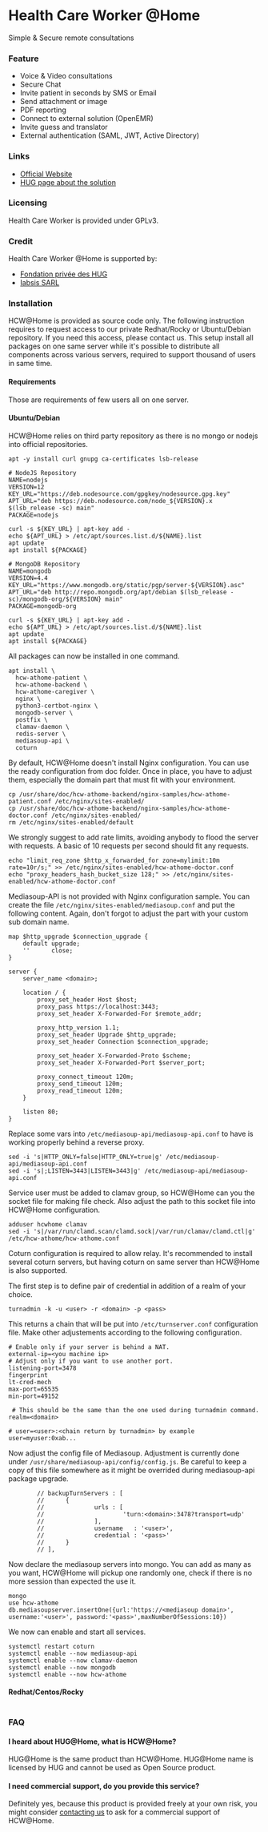 # Health Care Worker @Home

Simple & Secure remote consultations

### Feature

* Voice & Video consultations
* Secure Chat
* Invite patient in seconds by SMS or Email
* Send attachment or image
* PDF reporting
* Connect to external solution (OpenEMR)
* Invite guess and translator
* External authentication (SAML, JWT, Active Directory)

### Links

* [Official Website](https://hcw-at-home.com/)
* [HUG page about the solution](https://www.hug.ch/medecine-premier-recours/hughome)

### Licensing

Health Care Worker is provided under GPLv3.

### Credit

Health Care Worker @Home is supported by:

* [Fondation privée des HUG](https://www.fondationhug.org/)
* [Iabsis SARL](https://www.iabsis.com)

### Installation

HCW@Home is provided as source code only. The following instruction requires to request access to our private Redhat/Rocky or Ubuntu/Debian repository. If you need this access, please contact us. This setup install all packages on one same server while it's possible to distribute all components across various servers, required to support thousand of users in same time.

#### Requirements

Those are requirements of few users all on one server.


#### Ubuntu/Debian

HCW@Home relies on third party repository as there is no mongo or nodejs into official repositories.

~~~
apt -y install curl gnupg ca-certificates lsb-release

# NodeJS Repository
NAME=nodejs
VERSION=12
KEY_URL="https://deb.nodesource.com/gpgkey/nodesource.gpg.key"
APT_URL="deb https://deb.nodesource.com/node_${VERSION}.x $(lsb_release -sc) main"
PACKAGE=nodejs

curl -s ${KEY_URL} | apt-key add -
echo ${APT_URL} > /etc/apt/sources.list.d/${NAME}.list
apt update
apt install ${PACKAGE}

# MongoDB Repository
NAME=mongodb
VERSION=4.4
KEY_URL="https://www.mongodb.org/static/pgp/server-${VERSION}.asc"
APT_URL="deb http://repo.mongodb.org/apt/debian $(lsb_release -sc)/mongodb-org/${VERSION} main"
PACKAGE=mongodb-org

curl -s ${KEY_URL} | apt-key add -
echo ${APT_URL} > /etc/apt/sources.list.d/${NAME}.list
apt update
apt install ${PACKAGE}
~~~

All packages can now be installed in one command.

~~~
apt install \
  hcw-athome-patient \
  hcw-athome-backend \
  hcw-athome-caregiver \
  nginx \
  python3-certbot-nginx \
  mongodb-server \
  postfix \
  clamav-daemon \
  redis-server \
  mediasoup-api \
  coturn
~~~


By default, HCW@Home doesn't install Nginx configuration. You can use the ready configuration from doc folder.
Once in place, you have to adjust them, especially the domain part that must fit with your environment.

~~~
cp /usr/share/doc/hcw-athome-backend/nginx-samples/hcw-athome-patient.conf /etc/nginx/sites-enabled/
cp /usr/share/doc/hcw-athome-backend/nginx-samples/hcw-athome-doctor.conf /etc/nginx/sites-enabled/
rm /etc/nginx/sites-enabled/default
~~~

We strongly suggest to add rate limits, avoiding anybody to flood the server with requests. A basic of 10 requests per second should fit any requests.

~~~
echo "limit_req_zone $http_x_forwarded_for zone=mylimit:10m rate=10r/s;" >> /etc/nginx/sites-enabled/hcw-athome-doctor.conf
echo "proxy_headers_hash_bucket_size 128;" >> /etc/nginx/sites-enabled/hcw-athome-doctor.conf
~~~

Mediasoup-API is not provided with Nginx configuration sample. You can create the file `/etc/nginx/sites-enabled/mediasoup.conf` and put the following content. Again, don't forgot to adjust the <domain> part with your custom sub domain name.

~~~
map $http_upgrade $connection_upgrade {
    default upgrade;
    ''      close;
}

server {
    server_name <domain>;

    location / {
        proxy_set_header Host $host;
        proxy_pass https://localhost:3443;
        proxy_set_header X-Forwarded-For $remote_addr;

        proxy_http_version 1.1;
        proxy_set_header Upgrade $http_upgrade;
        proxy_set_header Connection $connection_upgrade;

        proxy_set_header X-Forwarded-Proto $scheme;
        proxy_set_header X-Forwarded-Port $server_port;

        proxy_connect_timeout 120m;
        proxy_send_timeout 120m;
        proxy_read_timeout 120m;
    }

    listen 80;
}
~~~

Replace some vars into `/etc/mediasoup-api/mediasoup-api.conf` to have is working properly behind a reverse proxy.

~~~
sed -i 's|HTTP_ONLY=false|HTTP_ONLY=true|g' /etc/mediasoup-api/mediasoup-api.conf
sed -i 's|;LISTEN=3443|LISTEN=3443|g' /etc/mediasoup-api/mediasoup-api.conf
~~~

Service user must be added to clamav group, so HCW@Home can you the socket file for making file check.
Also adjust the path to this socket file into HCW@Home configuration.

~~~
adduser hcwhome clamav
sed -i 's|/var/run/clamd.scan/clamd.sock|/var/run/clamav/clamd.ctl|g' /etc/hcw-athome/hcw-athome.conf
~~~

Coturn configuration is required to allow relay. It's recommended to install several coturn servers, but having coturn on same server than HCW@Home is also supported.

The first step is to define pair of credential in addition of a realm of your choice.

~~~
turnadmin -k -u <user> -r <domain> -p <pass>
~~~

This returns a chain that will be put into `/etc/turnserver.conf` configuration file. Make other adjustements according to the following configuration.

~~~
# Enable only if your server is behind a NAT.
external-ip=<you machine ip>
# Adjust only if you want to use another port.
listening-port=3478 
fingerprint
lt-cred-mech
max-port=65535
min-port=49152

 # This should be the same than the one used during turnadmin command.
realm=<domain>

# user=<user>:<chain return by turnadmin> by example
user=myuser:0xab...
~~~

Now adjust the config file of Mediasoup. Adjustment is currently done under `/usr/share/mediasoup-api/config/config.js`. Be careful to keep a copy of this file somewhere as it might be overrided during mediasoup-api package upgrade.

~~~
        // backupTurnServers : [
        //      {
        //              urls : [
        //                      'turn:<domain>:3478?transport=udp'
        //              ],
        //              username   : '<user>',
        //              credential : '<pass>'
        //      }
        // ],
~~~

Now declare the mediasoup servers into mongo. You can add as many as you want, HCW@Home will pickup one randomly one, check if there is no more session than expected the use it.

~~~
mongo
use hcw-athome
db.mediasoupserver.insertOne({url:'https://<mediasoup domain>', username:'<user>', password:'<pass>',maxNumberOfSessions:10})
~~~

We now can enable and start all services.

~~~
systemctl restart coturn
systemctl enable --now mediasoup-api
systemctl enable --now clamav-daemon
systemctl enable --now mongodb
systemctl enable --now hcw-athome
~~~

#### Redhat/Centos/Rocky

~~~

~~~

### FAQ

#### I heard about HUG@Home, what is HCW@Home?

HUG@Home is the same product than HCW@Home. HUG@Home name is licensed by HUG and cannot be used as Open Source product.

#### I need commercial support, do you provide this service?

Definitely yes, because this product is provided freely at your own risk, you might consider [contacting us](mailto:info@iabsis.com) to ask for a commercial support of HCW@Home.